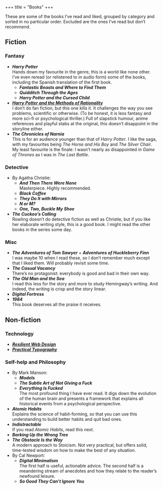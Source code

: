 +++
title = "Books"
+++

These are some of the books I’ve read and liked, grouped by category and sorted in no particular order. Excluded are the ones I’ve read but don’t recommend.

## Fiction

### Fantasy

- **_Harry Potter_**  
Hands down my favourite in the genre, this is a world like none other. I’ve even reread (or relistened to in audio form) some of the books, including the Spanish translation of the first book.
  - **_Fantastic Beasts and Where to Find Them_**
  - **_Quidditch Through the Ages_**
  - **_Harry Potter and the Cursed Child_**
- [**_Harry Potter and the Methods of Rationality_**](http://www.hpmor.com/)  
I don’t do fan fiction, but this one kills it. It challenges the way you see problems, scientific or otherwise. (To be honest, it is less fantasy and more sci-fi or psychological thriller.) Full of slapstick humour, anime references and playful stabs at the original, this doesn’t disappoint in the storyline either.
- **_The Chronicles of Narnia_**  
This is for an audience younger than that of _Harry Potter_. I like the saga, with my favourites being _The Horse and His Boy_ and _The Silver Chair_. My least favourite is the finale: I wasn’t nearly as disappointed in _Game of Thrones_ as I was in _The Last Battle_.

### Detective

- By Agatha Christie:
  - **_And Then There Were None_**  
  Masterpiece. Highly recommended.
  - **_Black Coffee_**
  - **_They Do It with Mirrors_**
  - **_N or M?_**
  - **_One, Two, Buckle My Shoe_**
- **_The Cuckoo’s Calling_**  
Rowling doesn’t do detective fiction as well as Christie, but if you like her elaborate writing style, this is a good book. I might read the other books in the series some day.

### Misc

- **_The Adventures of Tom Sawyer_** + **_Adventures of Huckleberry Finn_**  
I was maybe 10 when I read these, so I don’t remember much except that I liked them. Will probably revisit some time.
- **_The Casual Vacancy_**  
There’s no protagonist: everybody is good and bad in their own way.
- **_The Old Man and the Sea_**  
I read this less for the story and more to study Hemingway’s writing. And indeed, the writing is crisp and the story linear.
- **_Digital Fortress_**
- **_1984_**  
This book deserves all the praise it receives.

## Non-fiction

### Technology

- [**_Resilient Web Design_**](https://resilientwebdesign.com/)
- [**_Practical Typography_**](https://practicaltypography.com/)

### Self-help and Philosophy

- By Mark Manson:
  - **_Models_**
  - **_The Subtle Art of Not Giving a Fuck_**
  - **_Everything Is Fucked_**  
  The most profound thing I have ever read. It digs down the evolution of the human brain and presents a framework that explains all historical events from a psychological perspective.
- **_Atomic Habits_**  
Explains the science of habit-forming, so that you can use this understanding to build better habits and quit bad ones.
- **_Indistractable_**  
If you read _Atomic Habits_, read this next.
- **_Barking Up the Wrong Tree_**
- **_The Obstacle Is the Way_**  
A modern approach to Stoicism. Not very practical, but offers solid, time-tested wisdom on how to make the best of any situation.
- By Cal Newport:
  - **_Digital Minimalism_**  
  The first half is useful, actionable advice. The second half is a meandering stream of anecdotes and how they relate to the reader’s newfound leisure.
  - **_So Good They Can’t Ignore You_**

